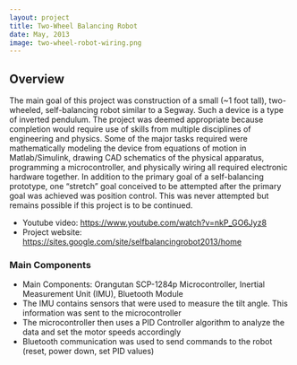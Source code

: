 ```yaml
---
layout: project
title: Two-Wheel Balancing Robot
date: May, 2013
image: two-wheel-robot-wiring.png
---
```


## Overview
The main goal of this project was construction of a small (~1 foot tall), two-wheeled, self-balancing robot similar to a Segway.  Such a device is a type of inverted pendulum.  The project was deemed appropriate because completion would require use of skills from multiple disciplines of engineering and physics.  Some of the major tasks required were mathematically modeling the device from equations of motion in Matlab/Simulink, drawing CAD schematics of the physical apparatus, programming a microcontroller, and physically wiring all required electronic hardware together.  In addition to the primary goal of a self-balancing prototype, one “stretch” goal conceived to be attempted after the primary goal was achieved was position control.  This was never attempted but remains possible if this project is to be continued.

* Youtube video: https://www.youtube.com/watch?v=nkP_GO6Jyz8
* Project website: https://sites.google.com/site/selfbalancingrobot2013/home 

### Main Components
* Main Components: Orangutan SCP-1284p Microcontroller, Inertial Measurement Unit (IMU), Bluetooth Module
* The IMU contains sensors that were used to measure the tilt angle.  This information was sent to the microcontroller
* The microcontroller then uses a PID Controller algorithm to analyze the data and set the motor speeds accordingly
* Bluetooth communication was used to send commands to the robot (reset, power down, set PID values)

